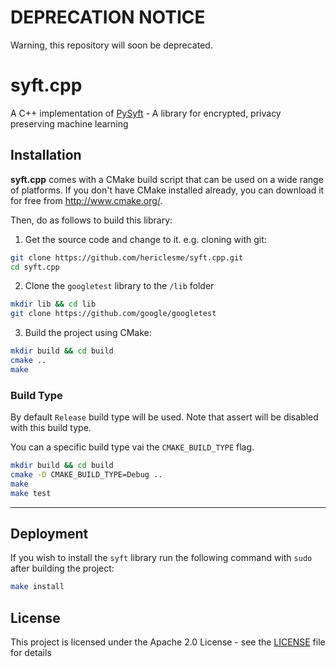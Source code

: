 # DEPRECATION NOTICE

Warning, this repository will soon be deprecated.

# syft.cpp
A C++ implementation of [PySyft](https://github.com/OpenMined/PySyft/) - A library for encrypted, privacy preserving machine learning

## Installation

**syft.cpp** comes with a CMake build script that can be used on a wide range of platforms. If you don't have CMake installed already, you can download it for free from http://www.cmake.org/.

Then, do as follows to build this library:

1. Get the source code and change to it. e.g. cloning with git:
```bash
git clone https://github.com/hericlesme/syft.cpp.git
cd syft.cpp
```
2. Clone the `googletest` library to the `/lib` folder
```bash
mkdir lib && cd lib
git clone https://github.com/google/googletest
```

3. Build the project using CMake:

```bash
mkdir build && cd build
cmake ..
make
```

### Build Type

By default `Release` build type will be used. Note that assert will be disabled with this build type.

You can a specific build type vai the `CMAKE_BUILD_TYPE` flag.


```bash
mkdir build && cd build
cmake -D CMAKE_BUILD_TYPE=Debug ..
make
make test
```

***

## Deployment

If you wish to install the `syft` library run the following command with `sudo` after building the project:

```bash
make install
```

## License
This project is licensed under the Apache 2.0 License - see the [LICENSE](LICENSE) file for details
